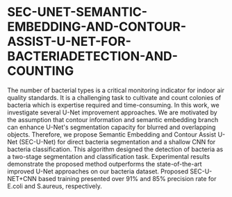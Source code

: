 # SEC-UNET-SEMANTIC-EMBEDDING-AND-CONTOUR-ASSIST-U-NET-FOR-BACTERIADETECTION-AND-COUNTING
The number of bacterial types is a critical monitoring indicator for indoor air quality standards. It is a challenging task to cultivate and count colonies of bacteria which is expertise required and time-consuming. In this work, we investigate several U-Net improvement approaches. We are motivated by the assumption that contour information and semantic embedding branch can enhance U-Net's segmentation capacity for blurred and overlapping objects. Therefore, we propose Semantic Embedding and Contour Assist U-Net (SEC-U-Net) for direct bacteria segmentation and a shallow CNN for bacteria classification. This algorithm designed the detection of bacteria as a two-stage segmentation and classification task. Experimental results demonstrate the proposed method outperforms the state-of-the-art improved U-Net approaches on our bacteria dataset. Proposed SEC-U-NET+CNN based training presented over 91% and 85% precision rate for E.coli and S.aureus, respectively.
